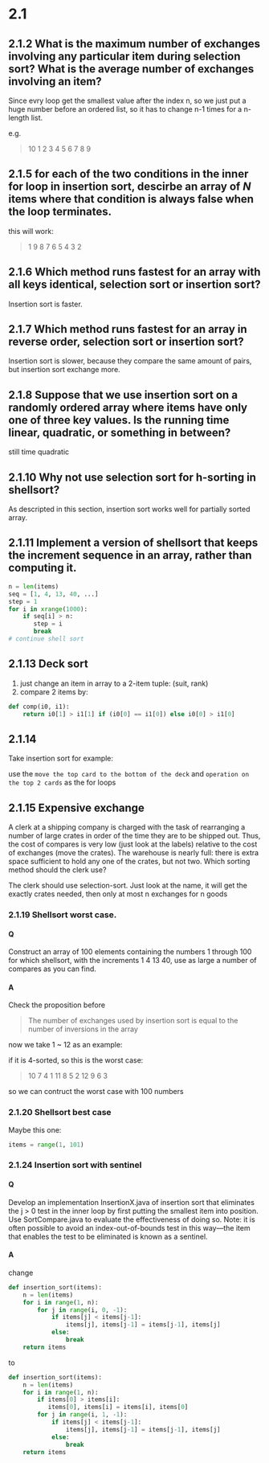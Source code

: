 # 2.1

## 2.1.2 What is the maximum number of exchanges involving any particular item during selection sort? What is the average number of exchanges involving an item?

Since evry loop get the smallest value after the index n, so we just put a huge number before an ordered list, so it has to change n-1 times for a n-length list.

e.g.

> 10 1 2 3 4 5 6 7 8 9

## 2.1.5 for each of the two conditions in the inner for loop in insertion sort, descirbe an array of _N_ items where that condition is always false when the loop terminates.

this will work:

> 1 9 8 7 6 5 4 3 2

## 2.1.6  Which method runs fastest for an array with all keys identical, selection sort or insertion sort?

Insertion sort is faster.

## 2.1.7  Which method runs fastest for an array in reverse order, selection sort or insertion sort?

Insertion sort is slower, because they compare the same amount of pairs, but insertion sort exchange more.

## 2.1.8 Suppose that we use insertion sort on a randomly ordered array where items have only one of three key values. Is the running time linear, quadratic, or something in between?

still time quadratic

## 2.1.10 Why not use selection sort for h-sorting in shellsort?

As descripted in this section, insertion sort works well for partially sorted array.

## 2.1.11 Implement a version of shellsort that keeps the increment sequence in an array, rather than computing it.

```python
n = len(items)
seq = [1, 4, 13, 40, ...]
step = 1
for i in xrange(1000):
    if seq[i] > n:
       step = i
       break
# continue shell sort       
```

## 2.1.13 Deck sort

1. just change an item in array to a 2-item tuple: (suit, rank)
2. compare 2 items by:

```python
def comp(i0, i1):
    return i0[1] > i1[1] if (i0[0] == i1[0]) else i0[0] > i1[0]
```


## 2.1.14

Take insertion sort for example:

use the ``move the top card to the bottom of the deck`` and ``operation on the top 2 cards`` as the for loops


## 2.1.15 Expensive exchange

A clerk at a shipping company is charged with the task of rearranging a number of large crates in order of the time they are to be shipped out. Thus, the cost of compares is very low (just look at the labels) relative to the cost of exchanges (move the crates). The warehouse is nearly full: there is extra space sufficient to hold any one of the crates, but not two. Which sorting method should the clerk use? 

The clerk should use selection-sort. Just look at the name, it will get the exactly crates needed, then only at most n exchanges for n goods

### 2.1.19 Shellsort worst case.

#### Q
Construct an array of 100 elements containing the numbers 1 through 100 for which shellsort, with the increments 1 4 13 40, use as large a number of compares as you can find.

#### A

Check the proposition before

>  The number of exchanges used by insertion sort is equal to the number of inversions in the array

now we take 1 ~ 12 as an example:

if it is 4-sorted, so this is the worst case:

> 10 7 4 1 11 8 5 2 12 9 6 3

so we can contruct the worst case with 100 numbers

### 2.1.20 Shellsort best case

Maybe this one:

```python
items = range(1, 101)
```

### 2.1.24 Insertion sort with sentinel

#### Q
Develop an implementation InsertionX.java of insertion sort that eliminates the j > 0 test in the inner loop by first putting the smallest item into position. Use SortCompare.java to evaluate the effectiveness of doing so. Note: it is often possible to avoid an index-out-of-bounds test in this way—the item that enables the test to be eliminated is known as a sentinel. 
#### A

change

```python
def insertion_sort(items):
    n = len(items)
    for i in range(1, n):
        for j in range(i, 0, -1):
            if items[j] < items[j-1]:
                items[j], items[j-1] = items[j-1], items[j]
            else:
                break
    return items
```

to

```python
def insertion_sort(items):
    n = len(items)
    for i in range(1, n):
        if items[0] > items[i]:
           items[0], items[i] = items[i], items[0]
        for j in range(i, 1, -1):
            if items[j] < items[j-1]:
                items[j], items[j-1] = items[j-1], items[j]
            else:
                break
    return items
```    
